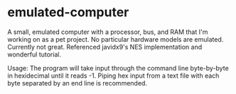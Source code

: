 # emulated-computer
A small, emulated computer with a processor, bus, and RAM that I'm working on as a pet project. No particular hardware models are emulated. Currently not great. Referenced javidx9's NES implementation and wonderful tutorial.

Usage: The program will take input through the command line byte-by-byte in hexidecimal until it reads -1. Piping hex input from a text file with each byte separated by an end line is recommended.

